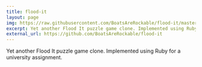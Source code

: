 ```yaml
---
title: flood-it
layout: page
img: https://raw.githubusercontent.com/BoatsAreRockable/flood-it/master/floodit.png
excerpt: Yet another Flood It puzzle game clone. Implemented using Ruby for a university assignment.
external_url: https://github.com/BoatsAreRockable/flood-it
---
```

Yet another Flood It puzzle game clone. Implemented using Ruby for a university assignment.
